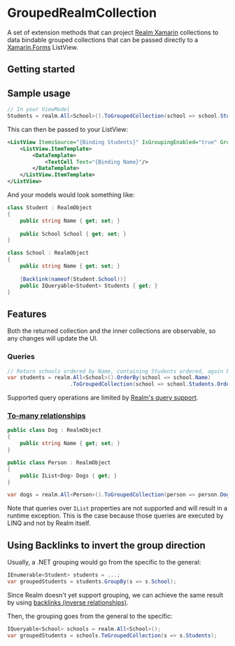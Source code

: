 # GroupedRealmCollection

A set of extension methods that can project [Realm Xamarin](https://realm.io/docs/xamarin/latest/) collections
to data bindable grouped collections that can be passed directly to a [Xamarin.Forms](https://www.xamarin.com/forms) ListView.

## Getting started

## Sample usage

```csharp
// In your ViewModel
Students = realm.All<School>().ToGroupedCollection(school => school.Students);
```

This can then be passed to your ListView:

```xml
<ListView ItemsSource="{Binding Students}" IsGroupingEnabled="true" GroupDisplayBinding="{Binding Key.Name}">
    <ListView.ItemTemplate>
        <DataTemplate>
            <TextCell Text="{Binding Name}"/>
        </DataTemplate>
    </ListView.ItemTemplate>
</ListView>
```

And your models would look something like:

```csharp
class Student : RealmObject
{
    public string Name { get; set; }
    
    public School School { get; set; }
}

class School : RealmObject
{
    public string Name { get; set; }
    
    [Backlink(nameof(Student.School))]
    public IQueryable<Student> Students { get; }
}
```

## Features

Both the returned collection and the inner collections are observable, so any changes will update the UI.

### Queries

```csharp
// Return schools ordered by Name, containing Students ordered, again by Age
var students = realm.All<School>().OrderBy(school => school.Name)
                    .ToGroupedCollection(school => school.Students.OrderBy(student => student.Age));
```

Supported query operations are limited by [Realm's query support](https://realm.io/docs/xamarin/1.5.0/api/linqsupport.html).

### [To-many relationships](https://realm.io/docs/xamarin/latest/#to-many-relationships)

```csharp
public class Dog : RealmObject
{
    public string Name { get; set; }
}

public class Person : RealmObject 
{
    public IList<Dog> Dogs { get; } 
}

var dogs = realm.All<Person>().ToGroupedCollection(person => person.Dogs);
```

Note that queries over `IList` properties are not supported and will result in a runtime exception. This is the
case because those queries are executed by LINQ and not by Realm itself.

## Using Backlinks to invert the group direction

Usually, a .NET grouping would go from the specific to the general:

```csharp
IEnumerable<Student> students = ...;
var groupedStudents = students.GroupBy(s => s.School);
```

Since Realm doesn't yet support grouping, we can achieve the same result by using [backlinks (inverse relationships)](https://realm.io/docs/xamarin/latest/#inverse-relationships).

Then, the grouping goes from the general to the specific:
```csharp
IQueryable<School> schools = realm.All<School>();
var groupedStudents = schools.ToGroupedCollection(s => s.Students);
```
